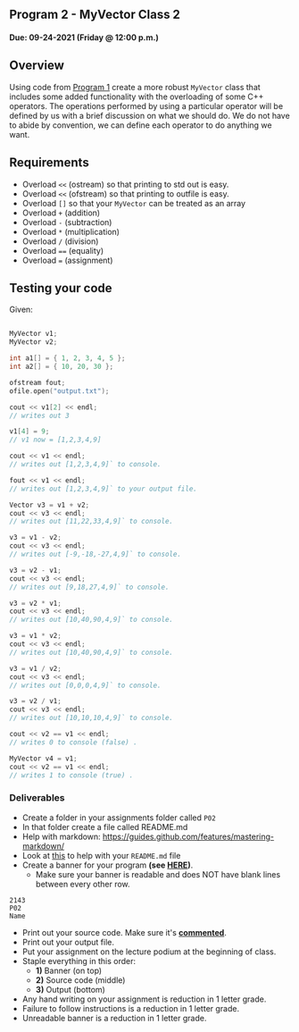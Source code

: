 ## Program 2 - MyVector Class 2
#### Due: 09-24-2021 (Friday @ 12:00 p.m.)

## Overview

Using code from [Program 1](../05-P01/singly_linked.cpp) create a more robust `MyVector` class that includes some added functionality with the overloading of some C++ operators. The operations performed by using a particular operator will be defined by us with a brief discussion on what we should do. We do not have to abide by convention, we can define each operator to do anything we want.


## Requirements


- Overload `<<` (ostream) so that printing to std out is easy. 
- Overload `<<` (ofstream) so that printing to outfile is easy. 
- Overload `[]` so that your `MyVector` can be treated as an array 
- Overload `+` (addition)  
- Overload `-` (subtraction)  
- Overload `*` (multiplication)  
- Overload `/` (division)  
- Overload `==` (equality) 
- Overload `=` (assignment) 


## Testing your code

Given:

```cpp

MyVector v1;
MyVector v2;

int a1[] = { 1, 2, 3, 4, 5 };
int a2[] = { 10, 20, 30 };

ofstream fout;
ofile.open("output.txt");

cout << v1[2] << endl;
// writes out 3

v1[4] = 9;
// v1 now = [1,2,3,4,9]

cout << v1 << endl;
// writes out [1,2,3,4,9]` to console.

fout << v1 << endl;
// writes out [1,2,3,4,9]` to your output file.

Vector v3 = v1 + v2;
cout << v3 << endl;
// writes out [11,22,33,4,9]` to console.

v3 = v1 - v2;
cout << v3 << endl;
// writes out [-9,-18,-27,4,9]` to console.

v3 = v2 - v1;
cout << v3 << endl;
// writes out [9,18,27,4,9]` to console.

v3 = v2 * v1;
cout << v3 << endl;
// writes out [10,40,90,4,9]` to console.

v3 = v1 * v2;
cout << v3 << endl;
// writes out [10,40,90,4,9]` to console.

v3 = v1 / v2;
cout << v3 << endl;
// writes out [0,0,0,4,9]` to console.

v3 = v2 / v1;
cout << v3 << endl;
// writes out [10,10,10,4,9]` to console.

cout << v2 == v1 << endl;
// writes 0 to console (false) .

MyVector v4 = v1;
cout << v2 == v1 << endl;
// writes 1 to console (true) .

```


### Deliverables

- Create a folder in your assignments folder called `P02`
- In that folder create a file called README.md
- Help with markdown: https://guides.github.com/features/mastering-markdown/
- Look at [this](../../Resources/02-Readmees/README.md) to help with your `README.md` file
- Create a banner for your program **(see [HERE](../../Resources/03-Banner/README.md))**.
  - Make sure your banner is readable and does NOT have blank lines between every other row.

```
2143 
P02
Name
```

- Print out your source code. Make sure it's **[commented](../../Resources/01-Comments/README.md)**.
- Print out your output file.
- Put your assignment on the lecture podium at the beginning of class.
- Staple everything in this order:
  - **1)** Banner (on top)
  - **2)** Source code (middle)
  - **3)** Output (bottom)
- Any hand writing on your assignment is reduction in 1 letter grade.
- Failure to follow instructions is a reduction in 1 letter grade.
- Unreadable banner is a reduction in 1 letter grade.



